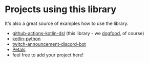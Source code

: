 # Projects using this library

It's also a great source of examples how to use the library.

* [github-actions-kotlin-dsl](https://github.com/krzema12/github-actions-kotlin-dsl/tree/main/.github/workflows) (this library - we [dogfood](https://en.wikipedia.org/wiki/Eating_your_own_dog_food), of course)
* [kotlin-python](https://github.com/krzema12/kotlin-python/tree/python-backend/.github/workflows)
* [twitch-announcement-discord-bot](https://github.com/NikkyAI/twitch-announcement-discord-bot/tree/main/.github/workflows)
* [Petals](https://github.com/LeoColman/Petals/tree/main/.github/workflows)
* feel free to add your project here!
